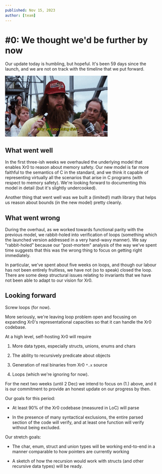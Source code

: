 ```yaml
---
published: Nov 15, 2023
author: [team]
---
```


# #0: We thought we'd be further by now

Our update today is humbling, but hopeful. It's been 59 days since the launch,
and we are not on track with the timeline that we put forward.

![Why are you doing this?](/updates/why-are-you-doing-this.gif)

## What went well

In the first three-ish weeks we overhauled the underlying model that enables Xr0
to reason about memory safety. Our new model is far more faithful to the
semantics of C in the standard, and we think it capable of representing
virtually all the scenarios that arise in C programs (with respect to memory
safety). We're looking forward to documenting this model in detail (but it's
slightly undercooked).

Another thing that went well was we built a (limited!) math library that helps
us reason about bounds (in the new model) pretty cleanly.

## What went wrong

During the overhaul, as we worked towards functional parity with the previous
model, we rabbit-holed into verification of loops (something which the launched
version addressed in a very hand-wavy manner). We say "rabbit-holed" because our
"post-mortem" analysis of the way we've spent time suggests that this was the
wrong thing to focus on getting right immediately.

In particular, we've spent about five weeks on loops, and though our labour has
not been entirely fruitless, we have not (so to speak) closed the loop. There
are some deep structural issues relating to invariants that we have not been
able to adapt to our vision for Xr0.

## Looking forward

Screw loops (for now).

More seriously, we're leaving loop problem open and focusing on expanding Xr0's
representational capacities so that it can handle the Xr0 codebase.

At a high level, self-hosting Xr0 will require

1. More data types, especially structs, unions, enums and chars

2. The ability to recursively predicate about objects

3. Generation of real binaries from Xr0 `*.x` source

4. Loops (which we're ignoring for now).

For the next two weeks (until 2 Dec) we intend to focus on (1.) above, and it is
our commitment to provide an honest update on our progress by then.

Our goals for this period:

- At least 90% of the Xr0 codebase (measured in LoC) will parse

- In the presence of many syntactical exclusions, the entire parsed section of
  the code will verify, and at least one function will verify without being
  excluded.

Our stretch goals:

- The char, enum, struct and union types will be working end-to-end in a manner
  comparable to how pointers are currently working

- A sketch of how the recursion would work with structs (and other recursive
  data types) will be ready.
